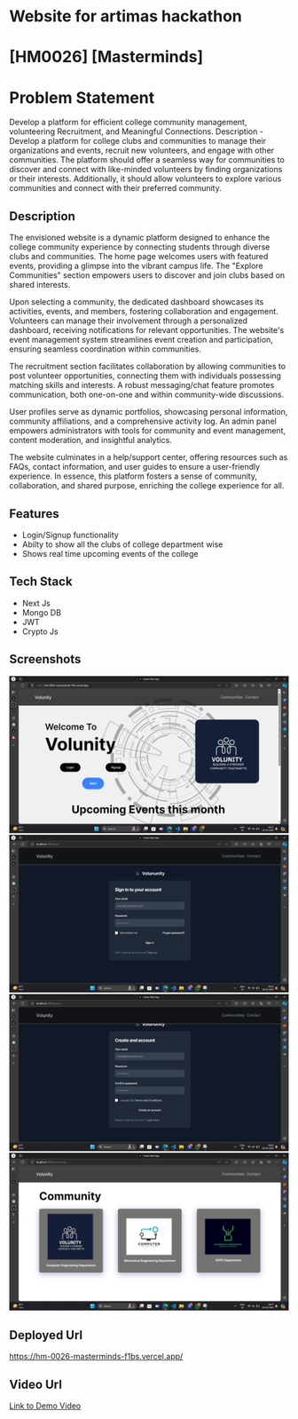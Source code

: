 # Website for artimas hackathon
# [HM0026] [Masterminds]


# Problem Statement
 Develop a platform for efficient college community management, volunteering Recruitment, and
Meaningful Connections.
Description -
Develop a platform for college clubs and communities to manage their organizations and events, recruit
new volunteers, and engage with other communities. The platform should offer a seamless way for
communities to discover and connect with like-minded volunteers by finding organizations or their
interests. Additionally, it should allow volunteers to explore various communities and connect with their
preferred community.

## Description
The envisioned website is a dynamic platform designed to enhance the college community experience by connecting students through diverse clubs and communities. The home page welcomes users with featured events, providing a glimpse into the vibrant campus life. The "Explore Communities" section empowers users to discover and join clubs based on shared interests.

Upon selecting a community, the dedicated dashboard showcases its activities, events, and members, fostering collaboration and engagement. Volunteers can manage their involvement through a personalized dashboard, receiving notifications for relevant opportunities. The website's event management system streamlines event creation and participation, ensuring seamless coordination within communities.

The recruitment section facilitates collaboration by allowing communities to post volunteer opportunities, connecting them with individuals possessing matching skills and interests. A robust messaging/chat feature promotes communication, both one-on-one and within community-wide discussions.

User profiles serve as dynamic portfolios, showcasing personal information, community affiliations, and a comprehensive activity log. An admin panel empowers administrators with tools for community and event management, content moderation, and insightful analytics.

The website culminates in a help/support center, offering resources such as FAQs, contact information, and user guides to ensure a user-friendly experience. In essence, this platform fosters a sense of community, collaboration, and shared purpose, enriching the college experience for all.


## Features
- Login/Signup functionality
- Abilty to show all the clubs of college department wise
- Shows real time upcoming events of the college


## Tech Stack
- Next Js
- Mongo DB
- JWT
- Crypto Js

## Screenshots
![alt text](image.png)
![alt text](image-1.png)
![alt text](image-3.png)
![alt text](image-4.png)

## Deployed Url
https://hm-0026-masterminds-f1bs.vercel.app/


## Video Url
[Link to Demo Video](video_url)




<!-- <a name = "contribution"></a>
## Contribution Guidelines 📃

1. To contribute to the codebase, please create a new branch for your changes and submit a pull request (PR) once the changes are complete.
2. When submitting a commit message, please ensure that it accurately reflects the changes made and includes a brief description of the changes.
3. We expect all communication to be conducted in a professional and respectful manner. The use of offensive language or behavior may result in the rejection of your contribution or suspension from the repository.
4. Please do not merge any code changes without a review by at least one designated reviewer to ensure that no files are lost or corrupted in the process. 



<a name = "ContributingtotheRepository"></a>
## Contributing to the Repository

Thank you for considering contributing to our repository! Here's how you can get started:

1. **Clone the Repository:**
   Clone the repository to your local machine:
   ```bash
   git clone <repository_url>


2. **Create your feature or issue branch:**
    Create a new branch for your feature:
    ```bash
    git checkout -b github_username/your-feature-name


3. **Make and Commit Changes:**
    Make your changes and commit them:
    ```bash
    git add .
    git commit -m "Add description of changes"


4. **Sync with master:**
    Keep your branch up-to-date with the master branch:
    ```bash
    git checkout master
    git pull origin master
    git checkout <your branch name>
    git merge master


5. **Push Your Changes:**
    **Before Pushing your changes make sure you perform the above step:**
    Push your branch to the repository:
    ```bash
    git push origin github_username/your-feature-name


7. **Create a Pull Request:**
      Navigate to the Pull Requests section of the repository on GitHub.
      Click on the "New Pull Request" button.
      Set the base repository and base branch to the appropriate values.
      Provide a descriptive title and details about your changes.
      Click the "Create Pull Request" button.
      
      
8. **Review and Merge:**
    Other contributors will review your pull request. They may provide feedback or request changes.
    Once your pull request is approved by maintainers, your changes will be merged into the master branch.


9. **Delete Your Branch (Optional but preferred as you might do the changes in other branches     and  commit from the other if there are many branches other than the master):**
    After your changes are merged, you can delete your feature branch:
    ```bash
    git branch -d github_username/your-feature-name

Thank you for your contributions! -->









